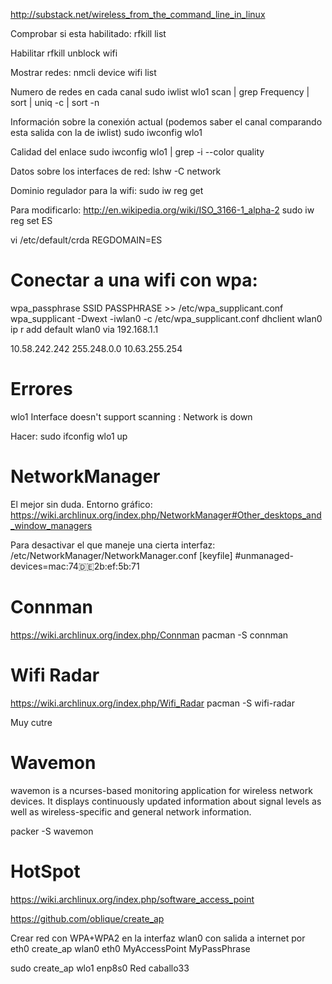 http://substack.net/wireless_from_the_command_line_in_linux

Comprobar si esta habilitado:
rfkill list

Habilitar
rfkill unblock wifi


Mostrar redes:
nmcli device wifi list

Numero de redes en cada canal
sudo iwlist wlo1 scan | grep Frequency | sort | uniq -c | sort -n

Información sobre la conexión actual (podemos saber el canal comparando esta salida con la de iwlist)
sudo iwconfig wlo1

Calidad del enlace
sudo iwconfig wlo1 | grep -i --color quality

Datos sobre los interfaces de red:
lshw -C network

Dominio regulador para la wifi:
sudo iw reg get

Para modificarlo: http://en.wikipedia.org/wiki/ISO_3166-1_alpha-2
sudo iw reg set ES

vi /etc/default/crda
REGDOMAIN=ES


# Conectar a una wifi con wpa:
wpa_passphrase SSID PASSPHRASE >> /etc/wpa_supplicant.conf
wpa_supplicant -Dwext -iwlan0 -c /etc/wpa_supplicant.conf
dhclient wlan0
ip r add default wlan0 via 192.168.1.1


10.58.242.242
255.248.0.0
10.63.255.254

# Errores
wlo1      Interface doesn't support scanning : Network is down

Hacer:
sudo ifconfig wlo1 up

# NetworkManager
El mejor sin duda.
Entorno gráfico: https://wiki.archlinux.org/index.php/NetworkManager#Other_desktops_and_window_managers

Para desactivar el que maneje una cierta interfaz:
/etc/NetworkManager/NetworkManager.conf
[keyfile]
#unmanaged-devices=mac:74:de:2b:ef:5b:71


# Connman
https://wiki.archlinux.org/index.php/Connman
pacman -S connman


# Wifi Radar
https://wiki.archlinux.org/index.php/Wifi_Radar
pacman -S wifi-radar

Muy cutre


# Wavemon
wavemon is a ncurses-based monitoring application for wireless network devices. It displays continuously updated information about signal levels as well as wireless-specific and general network information.

packer -S wavemon



# HotSpot
https://wiki.archlinux.org/index.php/software_access_point

https://github.com/oblique/create_ap

Crear red con WPA+WPA2 en la interfaz wlan0 con salida a internet por eth0
create_ap wlan0 eth0 MyAccessPoint MyPassPhrase

sudo create_ap wlo1 enp8s0 Red caballo33
